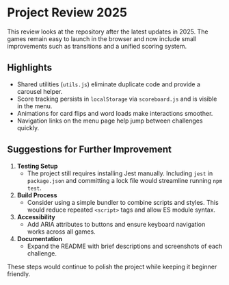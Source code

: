 # Project Review 2025

This review looks at the repository after the latest updates in 2025. The games remain easy to launch in the browser and now include small improvements such as transitions and a unified scoring system.

## Highlights
- Shared utilities (`utils.js`) eliminate duplicate code and provide a carousel helper.
- Score tracking persists in `localStorage` via `scoreboard.js` and is visible in the menu.
- Animations for card flips and word loads make interactions smoother.
- Navigation links on the menu page help jump between challenges quickly.

## Suggestions for Further Improvement
1. **Testing Setup**
   - The project still requires installing Jest manually. Including `jest` in `package.json` and committing a lock file would streamline running `npm test`.
2. **Build Process**
   - Consider using a simple bundler to combine scripts and styles. This would reduce repeated `<script>` tags and allow ES module syntax.
3. **Accessibility**
   - Add ARIA attributes to buttons and ensure keyboard navigation works across all games.
4. **Documentation**
   - Expand the README with brief descriptions and screenshots of each challenge.

These steps would continue to polish the project while keeping it beginner friendly.
